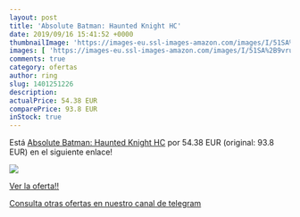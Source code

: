 ```yaml
---
layout: post
title: 'Absolute Batman: Haunted Knight HC'
date: 2019/09/16 15:41:52 +0000
thumbnailImage: 'https://images-eu.ssl-images-amazon.com/images/I/51SA%2B9vruiL._SL200_.jpg'
images: [ 'https://images-eu.ssl-images-amazon.com/images/I/51SA%2B9vruiL._SL200_.jpg' ]
comments: true
category: ofertas
author: ring
slug: 1401251226
description:
actualPrice: 54.38 EUR
comparePrice: 93.8 EUR
inStock: true
---
```


Está [Absolute Batman: Haunted Knight HC](https://www.amazon.com/dp/1401251226/?tag=redken08-20) por 54.38 EUR (original: 93.8 EUR) en el siguiente enlace!

[![](https://images-eu.ssl-images-amazon.com/images/I/51SA%2B9vruiL._SL200_.jpg)](https://www.amazon.com/dp/1401251226/?tag=redken08-20)

[Ver la oferta!!](https://www.amazon.com/dp/1401251226/?tag=redken08-20)

[Consulta otras ofertas en nuestro canal de telegram](https://t.me/s/ofertas25)
